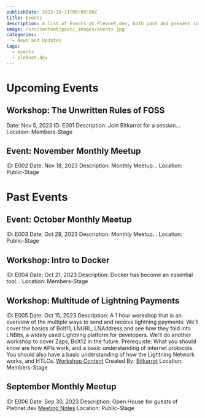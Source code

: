 ```yaml
---
publishDate: 2023-10-21T00:00:00Z
title: Events
description: A list of Events at Plebnet.dev, both past and present in Discord.
image: /src/content/post/_images/events.jpg
categories:
  - News and Updates
tags:
  - events
  - plebnet.dev
---
```


# Upcoming Events

## Workshop: The Unwritten Rules of FOSS
Date: Nov 5, 2023
ID: E001
Description: Join Bitkarrot for a session...
Location: Members-Stage

## Event: November Monthly Meetup
ID: E002
Date: Nov 18, 2023
Description: Monthly Meetup...
Location: Public-Stage

# Past Events

## Event: October Monthly Meetup
ID: E003
Date: Oct 28, 2023
Description: Monthly Meetup...
Location: Public-Stage

## Workshop: Intro to Docker
ID: E004
Date: Oct 21, 2023
Description: Docker has become an essential tool...
Location: Members-Stage

## Workshop: Multitude of Lightning Payments
ID: E005
Date: Oct 15, 2023
Description:
A 1 hour workshop that is an overview of the multiple ways to send and receive lightning payments: We'll cover the basics of Bolt11, LNURL, LNAddress and see how they fold into LNBits, a widely used Lightning platform for developers. We'll do another workshop to cover Zaps, Bolt12 in the future.
Prerequiste: What you should know are how APIs work, and a basic understanding of internet protocols. You should also have a basic understanding of how the Lightning Network works, and HTLCs. [Workshop Content](https://github.com/plebnet-dev/Workshops/blob/main/Lightning_payments_16OCT2023Workshop.pdf) Created By: [Bitkarrot](https://github.com/bitkarrot)
Location: Members-Stage


## September Monthly Meetup
ID: E006
Date: Sep 30, 2023
Description: Open House for guests of Plebnet.dev [Meeting Notes](https://github.com/plebnet-dev/meeting-notes/blob/main/30SEP2023MeetupPrezi.pdf)
Location: Public-Stage
